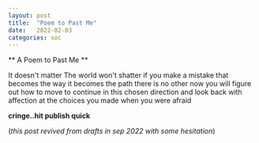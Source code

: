 ```yaml
---
layout: post
title:  "Poem to Past Me"
date:   2022-02-03
categories: soc
---
```


** A Poem to Past Me **

It doesn't matter
The world won't shatter
if you make a mistake
that becomes the way
it becomes the path
there is no other now
you will figure out how
to move 
to continue
in this chosen direction
and look back with affection
at the choices you made
when you were afraid


**cringe..hit publish quick**

(*this post revived from drafts in sep 2022 with some hesitation*)